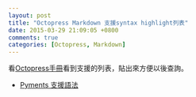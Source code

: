 ```yaml
---
layout: post
title: "Octopress Markdown 支援syntax highlight列表"
date: 2015-03-29 21:09:05 +0800
comments: true
categories: [Octopress, Markdown]
---
```

看[Octopress手冊](http://octopress.org/docs/blogging/)看到支援的列表，貼出來方便以後查詢。

* [Pyments 支援語法](http://pygments.org/docs/lexers/)
